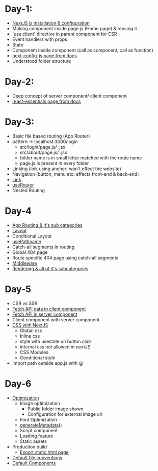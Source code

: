 # Day-1:
- [NextJS js installation & configuration](https://nextjs.org/docs/getting-started/installation)
- Making component inside page.js (Home page) & reusing it
- 'use client' directive in parent component for CSR
- Event handlers with props
- State
- Component inside component (call as component, call as function)
- [next-config-js page from docs](https://nextjs.org/docs/app/api-reference/next-config-js)
- Understood folder structure

# Day-2:
- Deep concept of server component/ client component
- [react-essentials page from docs](https://nextjs.org/docs/getting-started/react-essentials)

# Day-3:
- Basic file based routing (App Router)
- pattern -> localhost:3000/login
    - src/login/page.js/ .jsx
    - src/about/page.js/ .jsx
    - folder name is in small letter matched with the route name
    - page.js is present in every folder
- Linking (link using anchor: won't effect the website)
- Navigation (button, menu etc: effects front-end & back-end)
- [Link](https://nextjs.org/docs/app/building-your-application/routing/linking-and-navigating)
- [useRouter](https://nextjs.org/docs/app/api-reference/functions/use-router)
- Nested Routing

# Day-4
- [App Routing & it's sub categories](https://nextjs.org/docs/app/building-your-application/routing)
- [Layout](https://nextjs.org/docs/app/api-reference/file-conventions/layout)
- Conditional Layout
- [usePathname](https://nextjs.org/docs/app/api-reference/functions/use-pathname)
- Catch-all segments in routing
- Global 404 page
- Route specific 404 page using catch-all segments
- [Middleware](https://nextjs.org/docs/app/building-your-application/routing/middleware)
- [Rendering & all of it's subcategories](https://nextjs.org/docs/app/building-your-application/rendering)

# Day-5
- CSR vs SSR
- [Fetch API data in client component](https://nextjs.org/docs/app/building-your-application/data-fetching/fetching-caching-and-revalidating)
- [Fetch API in server component](https://nextjs.org/docs/app/building-your-application/data-fetching/patterns)
- Client component with server component
- [CSS with NextJS](https://nextjs.org/docs/app/building-your-application/styling)
    - Global css
    - Inline css
    - style with usestate on button click
    - internal css not allowed in nextJS
    - CSS Modules
    - Conditional style
- Import path outside app.js with @

# Day-6
- [Optimization](https://nextjs.org/docs/app/building-your-application/optimizing)
    - Image optimization
        - Public folder image shown
        - Configuration for external image url
    - Font Optimization
    - [generateMetadata()](https://nextjs.org/docs/app/api-reference/functions/generate-metadata)
    - Script component
    - Loading feature
    - Static assets
- Production build
    - [Export static html page](https://nextjs.org/docs/app/building-your-application/deploying)
- [Default file conventions](https://nextjs.org/docs/app/api-reference/file-conventions)
- [Default Components](https://nextjs.org/docs/app/api-reference/components)

